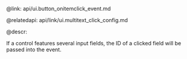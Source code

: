@link: api/ui.button_onitemclick_event.md

@relatedapi:
	api/link/ui.multitext_click_config.md
    
@descr:

If a control features several input fields, the ID of a clicked field will be passed into the event. 
